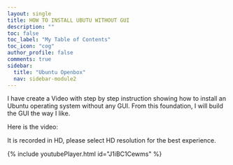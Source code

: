 ```yaml
---
layout: single
title: HOW TO INSTALL UBUTU WITHOUT GUI
description: ""
toc: false
toc_label: "My Table of Contents"
toc_icon: "cog"
author_profile: false
comments: true
sidebar:
  title: "Ubuntu Openbox"
  nav: sidebar-module2
---
```

I have create a Video with step by step instruction showing how to install an Ubuntu operating system without any GUI. From this foundation, I will build the GUI the way I like.

Here is the video:

It is recorded in HD, please select HD resolution for the best experience.

{% include youtubePlayer.html id="J1iBC1Cewms" %}
